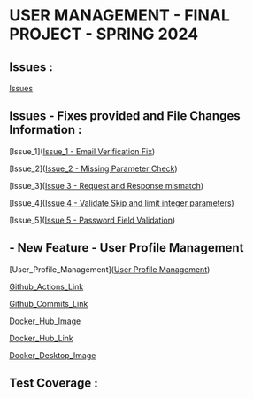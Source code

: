 # USER MANAGEMENT - FINAL PROJECT - SPRING 2024

## Issues :

[Issues](Images/Issues.png)

## Issues - Fixes provided and File Changes Information :

[Issue_1]([Issue_1 - Email Verification Fix](https://github.com/Ramya-Ravisankar/user_management/issues/9))

[Issue_2]([Issue_2 - Missing Parameter Check](https://github.com/Ramya-Ravisankar/user_management/issues/10))

[Issue_3]([Issue 3 - Request and Response mismatch](https://github.com/Ramya-Ravisankar/user_management/issues/11))

[Issue_4]([Issue 4 - Validate Skip and limit integer parameters](https://github.com/Ramya-Ravisankar/user_management/issues/12))

[Issue_5]([Issue 5 - Password Field Validation](https://github.com/Ramya-Ravisankar/user_management/issues/13))

## - New Feature - User Profile Management
[User_Profile_Management]([User Profile Management](https://github.com/Ramya-Ravisankar/user_management/issues/14))

[Github_Actions_Link](https://github.com/Ramya-Ravisankar/user_management/actions)

[Github_Commits_Link](https://github.com/Ramya-Ravisankar/user_management/commits/main/)

[Docker_Hub_Image](Images/DockerHubImage.png)

[Docker_Hub_Link](https://hub.docker.com/repository/docker/ramyaravisankar/user_management)

[Docker_Desktop_Image](Images/DockerDesktopImage.png)

## Test Coverage :

